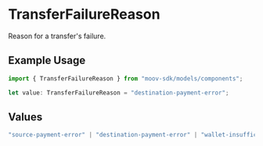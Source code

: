 # TransferFailureReason

Reason for a transfer's failure.

## Example Usage

```typescript
import { TransferFailureReason } from "moov-sdk/models/components";

let value: TransferFailureReason = "destination-payment-error";
```

## Values

```typescript
"source-payment-error" | "destination-payment-error" | "wallet-insufficient-funds" | "rejected-high-risk" | "processing-error"
```